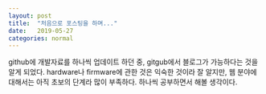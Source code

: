 ```yaml
---
layout: post
title:  "처음으로 포스팅을 하며..."
date:   2019-05-27
categories: normal
---
```

github에 개발자료를 하나씩 업데이트 하던 중, gitgub에서 블로그가 가능하다는 것을 알게 되었다.
hardware나 firmware에 관한 것은 익숙한 것이라 잘 알지만, 웹 분야에 대해서는 아직 초보의 단계라 많이 부족하다.
하나씩 공부하면서 해볼 생각이다.